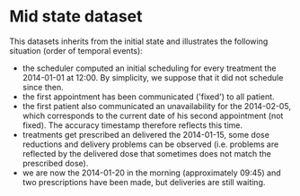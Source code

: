 # Mid state dataset

This datasets inherits from the initial state and illustrates the following
situation (order of temporal events):

* the scheduler computed an initial scheduling for every treatment the
  2014-01-01 at 12:00. By simplicity, we suppose that it did not schedule
  since then.
* the first appointment has been communicated ('fixed') to all patient.
* the first patient also communicated an unavailability for the 2014-02-05,
  which corresponds to the current date of his second appointment (not fixed).
  The accuracy timestamp therefore reflects this time.
* treatments get prescribed an delivered the 2014-01-15, some dose reductions
  and delivery problems can be observed (i.e. problems are reflected by the
  delivered dose that sometimes does not match the prescribed dose).
* we are now the 2014-01-20 in the morning (approximately 09:45) and two
  prescriptions have been made, but deliveries are still waiting.

